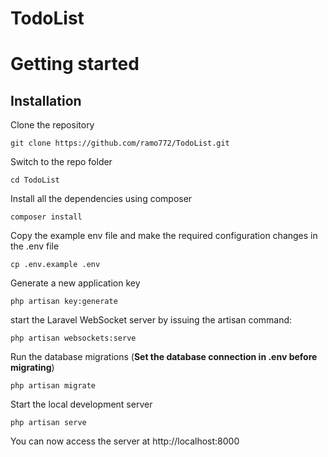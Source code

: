 # TodoList

# Getting started

## Installation

Clone the repository

    git clone https://github.com/ramo772/TodoList.git

Switch to the repo folder

    cd TodoList
Install all the dependencies using composer

    composer install

Copy the example env file and make the required configuration changes in the .env file

    cp .env.example .env

Generate a new application key

    php artisan key:generate
    
start the Laravel WebSocket server by issuing the artisan command:

    php artisan websockets:serve


Run the database migrations (**Set the database connection in .env before migrating**)

    php artisan migrate

Start the local development server

    php artisan serve

You can now access the server at http://localhost:8000
